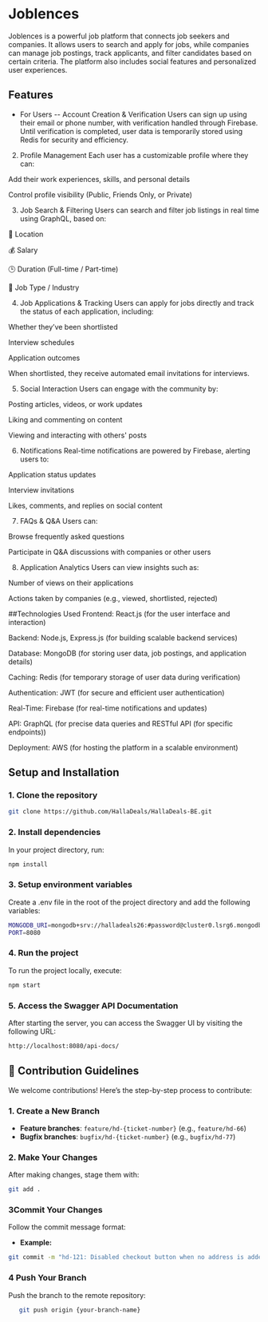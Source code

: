 # Joblences 

Joblences is a powerful job platform that connects job seekers and companies. It allows users to search and apply for jobs, while companies can manage job postings, track applicants, and filter candidates based on certain criteria. The platform also includes social features and personalized user experiences.

## Features

- For Users
-- Account Creation & Verification
Users can sign up using their email or phone number, with verification handled through Firebase.
Until verification is completed, user data is temporarily stored using Redis for security and efficiency.

2. Profile Management
Each user has a customizable profile where they can:

Add their work experiences, skills, and personal details

Control profile visibility (Public, Friends Only, or Private)

3. Job Search & Filtering
Users can search and filter job listings in real time using GraphQL, based on:

📍 Location

💰 Salary

🕒 Duration (Full-time / Part-time)

🏢 Job Type / Industry

4. Job Applications & Tracking
Users can apply for jobs directly and track the status of each application, including:

Whether they’ve been shortlisted

Interview schedules

Application outcomes

When shortlisted, they receive automated email invitations for interviews.

5. Social Interaction
Users can engage with the community by:

Posting articles, videos, or work updates

Liking and commenting on content

Viewing and interacting with others' posts

6. Notifications
Real-time notifications are powered by Firebase, alerting users to:

Application status updates

Interview invitations

Likes, comments, and replies on social content

7. FAQs & Q&A
Users can:

Browse frequently asked questions

Participate in Q&A discussions with companies or other users

8. Application Analytics
Users can view insights such as:

Number of views on their applications

Actions taken by companies (e.g., viewed, shortlisted, rejected)



##Technologies Used
Frontend: React.js (for the user interface and interaction)

Backend: Node.js, Express.js (for building scalable backend services)

Database: MongoDB (for storing user data, job postings, and application details)

Caching: Redis (for temporary storage of user data during verification)

Authentication: JWT (for secure and efficient user authentication)

Real-Time: Firebase (for real-time notifications and updates)

API: GraphQL (for precise data queries and RESTful API (for specific endpoints))

Deployment: AWS (for hosting the platform in a scalable environment)

## Setup and Installation

### 1. Clone the repository
```bash
git clone https://github.com/HallaDeals/HallaDeals-BE.git
```

### 2. Install dependencies
In your project directory, run:

```bash
npm install
```

### 3. Setup environment variables
Create a .env file in the root of the project directory and add the following variables:

```bash
MONGODB_URI=mongodb+srv://halladeals26:#password@cluster0.lsrg6.mongodb.net/halla?retryWrites=true&w=majority&appName=Cluster0
PORT=8080
```

### 4. Run the project
To run the project locally, execute:

```bash
npm start
```

### 5. Access the Swagger API Documentation
After starting the server, you can access the Swagger UI by visiting the following URL:

```bash
http://localhost:8080/api-docs/
```

## 🤝 Contribution Guidelines

We welcome contributions! Here’s the step-by-step process to contribute:

### **1. Create a New Branch**

- **Feature branches**: `feature/hd-{ticket-number}` (e.g., `feature/hd-66`)
- **Bugfix branches**: `bugfix/hd-{ticket-number}` (e.g., `bugfix/hd-77`)

### **2. Make Your Changes**

After making changes, stage them with:

```bash
git add .
```

### **3Commit Your Changes**

Follow the commit message format:

- **Example:**

```bash
git commit -m "hd-121: Disabled checkout button when no address is added"
```

### **4 Push Your Branch**

Push the branch to the remote repository:

```bash
   git push origin {your-branch-name}
```
